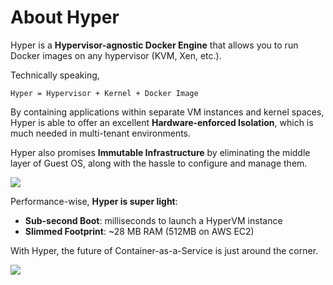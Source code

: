 # About Hyper

Hyper is a **Hypervisor-agnostic Docker Engine** that allows you to run Docker images on any hypervisor (KVM, Xen, etc.).

Technically speaking,

    Hyper = Hypervisor + Kernel + Docker Image

By containing applications within separate VM instances and kernel spaces, Hyper is able to offer an excellent **Hardware-enforced Isolation**, which is much needed in multi-tenant environments.

Hyper also promises **Immutable Infrastructure** by eliminating the middle layer of Guest OS, along with the hassle to configure and manage them.

![](https://trello-attachments.s3.amazonaws.com/55545e127c7cbe0ec5b82f2b/1095x362/558bcbf7a1ab7aa4b4753b1232d3886f/IaaS_vs_CaaS.png)

Performance-wise, **Hyper is super light**:

- **Sub-second Boot**: milliseconds to launch a HyperVM instance
- **Slimmed Footprint**: ~28 MB RAM (512MB on AWS EC2)

With Hyper, the future of Container-as-a-Service is just around the corner.

![](https://trello-attachments.s3.amazonaws.com/552ba9ad83b51945d06ef23b/940x238/9e7346bfd21bc756361c70d8397e76f2/upload_2015-04-13_at_7.58.15_pm.png)

